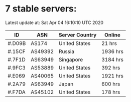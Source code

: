 # 7 stable servers:

Latest update at: Sat Apr 04 16:10:10 UTC 2020

| ID | ASN | Server Country | Online |
| -- | --- | -------------- | ------ |
| #.D09B | AS174 | United States | 21 hrs |
| #.15CF | AS49392 | Russia | 1936 hrs |
| #.7F1D | AS63949 | Singapore | 3184 hrs |
| #.9FC3 | AS53889 | United States | 392 hrs |
| #.E069 | AS40065 | United States | 1921 hrs |
| #.2A79 | AS63949 | Japan | 600 hrs |
| #.F7DA | AS45102 | United States | 178 hrs |

